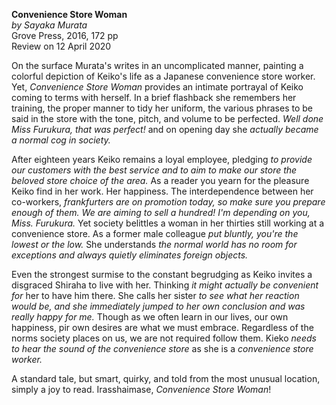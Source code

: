 **Convenience Store Woman**  
_by Sayaka Murata_   
Grove Press, 2016, 172 pp  
Review on 12 April 2020

On the surface Murata's writes in an uncomplicated manner, painting a colorful depiction of Keiko's life as a Japanese convenience store worker. Yet, _Convenience Store Woman_ provides an intimate portrayal of Keiko coming to terms with herself. In a brief flashback she remembers her training, the proper manner to tidy her uniform, the various phrases to be said in the store with the tone, pitch, and volume to be perfected. _Well done Miss Furukura, that was perfect!_ and on opening day she _actually became a normal cog in society._ 

After eighteen years Keiko remains a loyal employee, pledging _to provide our customers with the best service and to aim to make our store the beloved store choice of the area._ As a reader you yearn for the pleasure Keiko find in her work. Her happiness. The interdependence between her co-workers, _frankfurters are on promotion today, so make sure you prepare enough of them. We are aiming to sell a hundred! I'm depending on you, Miss. Furukura._ Yet society belittles a woman in her thirties still working at a convenience store. As a former male colleague _put bluntly, you're the lowest or the low._ She understands _the normal world has no room for exceptions and always quietly eliminates foreign objects._ 

Even the strongest surmise to the constant begrudging as Keiko invites a disgraced Shiraha to live with her. Thinking _it might actually be convenient for_ her to have him there. She calls her sister _to see what her reaction would be, and she immediately jumped to her own conclusion and was really happy for me._ Though as we often learn in our lives, our own happiness, pir own desires are what we must embrace. Regardless of the norms society places on us, we are not required follow them. Kieko _needs to hear the sound of the convenience store_ as she is a _convenience store worker._

A standard tale, but smart, quirky, and told from the most unusual location, simply a joy to read. Irasshaimase, _Convenience Store Woman_! 

